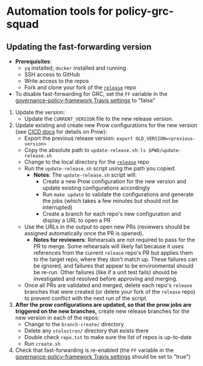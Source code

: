 # Automation tools for policy-grc-squad

## Updating the fast-forwarding version

- **Prerequisites**:
  - `yq` installed, `docker` installed and running
  - SSH access to GitHub
  - Write access to the repos
  - Fork and clone your fork of the [`release`](https://github.com/openshift/release) repo
- To disable fast-forwarding for GRC, set the `FF` variable in the
  [governance-policy-framework Travis settings](https://app.travis-ci.com/github/stolostron/governance-policy-framework/settings)
  to "false"

1. Update the version:
   - Update the `CURRENT_VERSION` file to the new release version.
2. Update existing and create new Prow configurations for the new version (see
   [CICD docs](https://github.com/stolostron/cicd-docs/blob/main/prow) for details on
   Prow):
   - Export the previous release version: `export OLD_VERSION=<previous-version>`
   - Copy the absolute path to `update-release.sh`: `ls $PWD/update-release.sh`
   - Change to the local directory for the [`release`](https://github.com/openshift/release) repo
   - Run the `update-release.sh` script using the path you copied.
     - **Notes**: The `update-release.sh` script will:
       - Create a new Prow configuration for the new version and update existing configurations
         accordingly
       - Run `make update` to validate the configurations and generate the jobs (which takes a few
         minutes but should not be interrupted)
       - Create a branch for each repo's new configuration and display a URL to open a PR
   - Use the URLs in the output to open new PRs (reviewers should be assigned automatically once the
     PR is opened).
     - **Notes for reviewers**: Rehearsals are not required to pass for the PR to merge. Some
       rehearsals will likely fail because it uses references from the current `release` repo's PR
       but applies them to the target repo, where they don't match up. These failures can be
       ignored, and failures that appear to be environmental should be re-run. Other failures (like
       if a unit test fails) should be investigated and resolved before approving and merging.
   - Once all PRs are validated and merged, delete each repo's `release` branches that were created
     (or delete your fork of the `release` repo) to prevent conflict with the next run of the
     script.
3. **After the prow configurations are updated, so that the prow jobs are triggered on the new branches,** create new release branches for the new version in each of the repos:
   - Change to the `branch-create/` directory
   - Delete any `stolostron/` directory that exists there
   - Double check `repo.txt` to make sure the list of repos is up-to-date
   - Run `create.sh`
4. Check that fast-forwarding is re-enabled (the `FF` variable in the
   [governance-policy-framework Travis settings](https://app.travis-ci.com/github/stolostron/governance-policy-framework/settings)
   should be set to "true")
